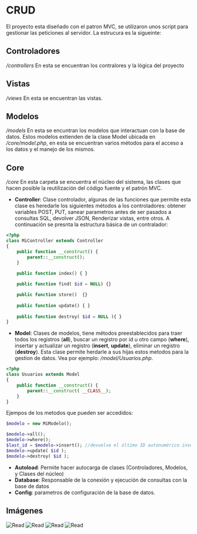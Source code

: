 # CRUD
El proyecto esta diseñado con el patron MVC, se utilizaron unos script para gestionar las peticiones al servidor. La estrucura es la sigueinte:


## Controladores
*/controllers*
En esta se encuentran los contralores y la lógica del proyecto

## Vistas
*/views*
En esta se encuentran las vistas.

## Modelos
*/models*
En esta se encuntran los modelos que interactuan con la base de datos. Estos modelos extienden de la clase Model ubicada en */core/model.php*, en esta se encuentran varios métodos para el acceso a los datos y el manejo de los mismos.


## Core
*/core*
En esta carpeta se encuentra el núcleo del sistema, las clases que hacen posible la reutilización del código fuente y el patrón MVC.

- **Controller**: Clase controlador, algunas de las funciones que permite esta clase es heredarle los siguientes métodos a los controladores: obtener variables POST, PUT, sanear parametros antes de ser pasados a consultas SQL, devolver JSON, Renderizar vistas, entre otros. A continuación se presnta la estructura básica de un contralador:
```php
<?php
class MiController extends Controller
{
    public function __construct() {
        parent::__construct();
    }
    
    public function index() { }

    public function find( $id = NULL) {}

    public function store()  {}
    
    public function update() { }
    
    public function destroy( $id = NULL ){ }
}
```


- **Model**: Clases de modelos, tiene métodos preestablecidos para traer todos los registros (**all**), buscar un registro por id u otro campo (**where**), insertar y actualizar un registro (**insert**, **update**), eliminar un registro (**destroy**). Esta clase permite herdarle a sus hijas estos metodos para la gestion de datos. Vea por ejemplo: */model/Usuarios.php*.

```php
<?php
class Usuarios extends Model
{
    public function __construct() {
		parent::__construct( __CLASS__);
    }
}
```
Ejempos de los metodos que pueden ser accedidos:
```php
$modelo = new MiModelo();

$modelo->all();
$modelo->where();
$last_id = $modelo->insert(); //devuelve el último ID autonumérico insertado
$modelo->update( $id );
$modelo->destroy( $id );
```
- **Autoload**: Permite hacer autocarga de clases (Controladores, Modelos, y Clases del núcleo)
- **Database**: Responsable de la conexión y ejecución de consultas con la base de datos
- **Config**: parametros de configuración de la base de datos.

## Imágenes

<img src="http://hostingboxcp.com/crud-example/Screenshot_1.png" alt="Read">
<img src="http://hostingboxcp.com/crud-example/Screenshot_2.png" alt="Read">
<img src="http://hostingboxcp.com/crud-example/Screenshot_3.png" alt="Read">
<img src="http://hostingboxcp.com/crud-example/Screenshot_4.png" alt="Read">
